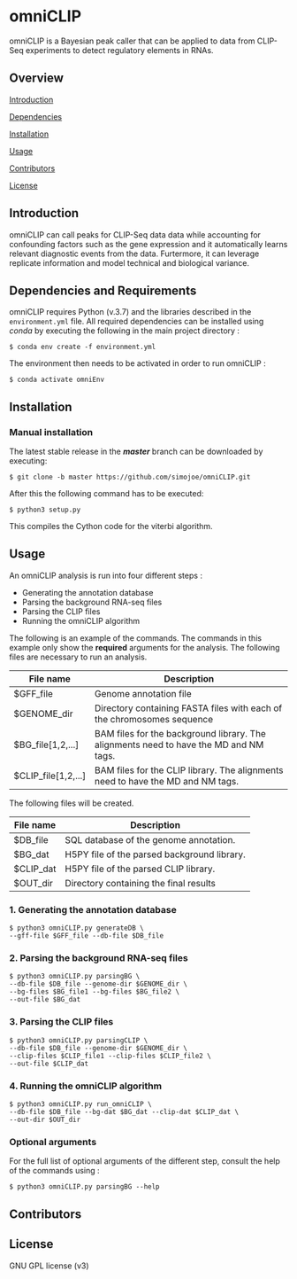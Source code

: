 # omniCLIP
omniCLIP is a Bayesian peak caller that can be applied to data from CLIP-Seq experiments to detect regulatory elements in RNAs.

## Overview

[Introduction](#introduction)

[Dependencies](#dependencies)

[Installation](#installation)

[Usage](#usage)

[Contributors](#contributors)

[License](#license)


## Introduction
omniCLIP can call peaks for CLIP-Seq data data while accounting for confounding factors such as the gene expression and it automatically learns relevant diagnostic events from the data. Furtermore, it can leverage replicate information and model technical and biological variance.

## Dependencies and Requirements
omniCLIP requires Python (v.3.7) and the libraries described in the `environment.yml` file. All required dependencies can be installed using *conda* by executing the following in the main project directory :
```
$ conda env create -f environment.yml
```

The environment then needs to be activated in order to run omniCLIP :
```
$ conda activate omniEnv
```

## Installation

### Manual installation
The latest stable release in the ***master*** branch can be downloaded by executing:
```
$ git clone -b master https://github.com/simojoe/omniCLIP.git
```
After this the following command has to be executed:
```
$ python3 setup.py
```
This compiles the Cython code for the viterbi algorithm.

## Usage
An omniCLIP analysis is run into four different steps :
- Generating the annotation database
- Parsing the background RNA-seq files
- Parsing the CLIP files
- Running the omniCLIP algorithm

The following is an example of the commands. The commands in this example only show the **required** arguments for the analysis. The following files are necessary to run an analysis.

File name  | Description
------------- | -------------
$GFF_file | Genome annotation file
$GENOME_dir | Directory containing FASTA files with each of the chromosomes sequence
$BG_file[1,2,...] | BAM files for the background library. The alignments need to have the MD and NM tags.
$CLIP_file[1,2,...] | BAM files for the CLIP library. The alignments need to have the MD and NM tags.

The following files will be created.

File name  | Description
------------- | -------------
$DB_file | SQL database of the genome annotation.
$BG_dat | H5PY file of the parsed background library.
$CLIP_dat | H5PY file of the parsed CLIP library.
$OUT_dir | Directory containing the final results


### 1. Generating the annotation database
```
$ python3 omniCLIP.py generateDB \
--gff-file $GFF_file --db-file $DB_file
```

### 2. Parsing the background RNA-seq files
```
$ python3 omniCLIP.py parsingBG \
--db-file $DB_file --genome-dir $GENOME_dir \
--bg-files $BG_file1 --bg-files $BG_file2 \
--out-file $BG_dat
```

### 3. Parsing the CLIP files
```
$ python3 omniCLIP.py parsingCLIP \
--db-file $DB_file --genome-dir $GENOME_dir \
--clip-files $CLIP_file1 --clip-files $CLIP_file2 \
--out-file $CLIP_dat
```


### 4. Running the omniCLIP algorithm
```
$ python3 omniCLIP.py run_omniCLIP \
--db-file $DB_file --bg-dat $BG_dat --clip-dat $CLIP_dat \
--out-dir $OUT_dir
```

### Optional arguments
For the full list of optional arguments of the different step, consult the help of the commands using :
```
$ python3 omniCLIP.py parsingBG --help
```

## Contributors



## License
GNU GPL license (v3)
